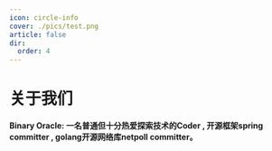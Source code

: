 ```yaml
---
icon: circle-info
cover: ./pics/test.png
article: false
dir:
  order: 4
---
```


# 关于我们

**Binary Oracle: 一名普通但十分热爱探索技术的Coder , 开源框架spring committer , golang开源网络库netpoll committer。**


